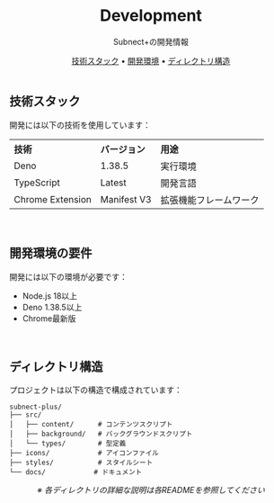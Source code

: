 <div align="center">
  <h1>Development</h1>
  <p>Subnect+の開発情報</p>
</div>

<div align="center">
  <a href="#tech-stack">技術スタック</a> •
  <a href="#requirements">開発環境</a> •
  <a href="#structure">ディレクトリ構造</a>
</div>

<br>

<div id="tech-stack">
  <h2>技術スタック</h2>
  <p>開発には以下の技術を使用しています：</p>

  <table>
    <tr>
      <th align="left">技術</th>
      <th align="left">バージョン</th>
      <th align="left">用途</th>
    </tr>
    <tr>
      <td>Deno</td>
      <td>1.38.5</td>
      <td>実行環境</td>
    </tr>
    <tr>
      <td>TypeScript</td>
      <td>Latest</td>
      <td>開発言語</td>
    </tr>
    <tr>
      <td>Chrome Extension</td>
      <td>Manifest V3</td>
      <td>拡張機能フレームワーク</td>
    </tr>
  </table>
</div>

<br>

<div id="requirements">
  <h2>開発環境の要件</h2>
  <p>開発には以下の環境が必要です：</p>

  <ul>
    <li>Node.js 18以上</li>
    <li>Deno 1.38.5以上</li>
    <li>Chrome最新版</li>
  </ul>
</div>

<br>

<div id="structure">
  <h2>ディレクトリ構造</h2>
  <p>プロジェクトは以下の構造で構成されています：</p>

  <pre><code>subnect-plus/
├── src/
│   ├── content/      # コンテンツスクリプト
│   ├── background/   # バックグラウンドスクリプト
│   └── types/        # 型定義
├── icons/            # アイコンファイル
├── styles/           # スタイルシート
└── docs/            # ドキュメント</code></pre>

  <div align="center">
    <p><i>※ 各ディレクトリの詳細な説明は各READMEを参照してください</i></p>
  </div>
</div> 
